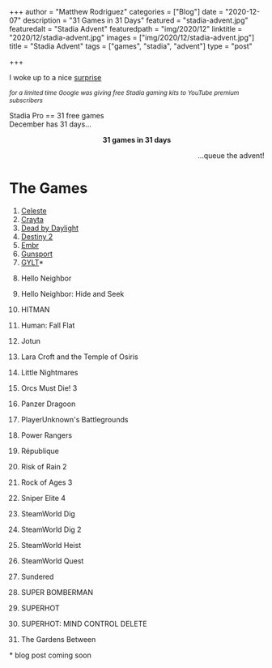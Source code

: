 +++
author = "Matthew Rodriguez"
categories = ["Blog"]
date = "2020-12-07"
description = "31 Games in 31 Days"
featured = "stadia-advent.jpg"
featuredalt = "Stadia Advent"
featuredpath = "img/2020/12"
linktitle = "2020/12/stadia-advent.jpg"
images = ["img/2020/12/stadia-advent.jpg"]
title = "Stadia Advent"
tags = ["games", "stadia", "advent"]
type = "post"

+++

I woke up to a nice <a href="https://www.theverge.com/2020/11/10/21558820/youtube-premium-subscribers-free-stadia-premiere-edition-bundle-deals" target="_blank">surprise</a>

<p style="font-size: .85em; font-style: italic;">for a limited time Google was giving free Stadia gaming kits to YouTube premium subscribers</p>

Stadia Pro == 31 free games
<br>
December has 31 days...

<p style="text-align: center"><b>31 games in 31 days</b></p>
<p style="text-align: right">...queue the advent!</p>

# The Games

1. [Celeste](/posts/celeste/)
2. [Crayta](/posts/crayta/)
3. [Dead by Daylight](/posts/dead-by-daylight/)
4. [Destiny 2](/posts/destiny-2/)
5. [Embr](/posts/embr)
6. [Gunsport](/posts/gunsport)
7. [GYLT](/coming-soon)*
<!-- 7. [GYLT](/posts/gylt) -->
8. Hello Neighbor
<!-- 8. [Hello Neighbor](/coming-soon)* -->
<!-- 8. [Hello Neighbor](/posts/hello-neighbor) -->
9. Hello Neighbor: Hide and Seek
<!-- 9. [Hello Neighbor: Hide and Seek](/coming-soon)* -->
<!-- 9. [Hello Neighbor: Hide and Seek](/posts/hello-neighbor-hide-n-seek) -->
10. HITMAN
<!-- 10. [HITMAN](/coming-soon)* -->
<!-- 10. [HITMAN](/posts/hitman) -->
11. Human: Fall Flat
<!-- 11. [Human: Fall Flat](/coming-soon)* -->
<!-- 11. [Human: Fall Flat](/posts/human-fall-flat) -->
12. Jotun
<!-- 12. [Jotun](/coming-soon)* -->
<!-- 12. [Jotun](/posts/jotun) -->
13. Lara Croft and the Temple of Osiris
<!-- 13. [Lara Croft and the Temple of Osiris](/coming-soon)* -->
<!-- 13. [Lara Croft and the Temple of Osiris](/posts/lara-croft) -->
14. Little Nightmares
<!-- 14. [Little Nightmares](/coming-soon)* -->
<!-- 14. [Little Nightmares](/posts/little-nightmares) -->
15. Orcs Must Die! 3
<!-- 15. [Orcs Must Die! 3](/coming-soon)* -->
<!-- 15. [Orcs Must Die! 3](/posts/orcs-must-die-3) -->
16. Panzer Dragoon
<!-- 16. [Panzer Dragoon](/coming-soon)* -->
<!-- 16. [Panzer Dragoon](/posts/panzer-dragoon) -->
17. PlayerUnknown's Battlegrounds
<!-- 17. [PlayerUnknown's Battlegrounds](/coming-soon)* -->
<!-- 17. [PlayerUnknown's Battlegrounds](/posts/pubg) -->
18. Power Rangers
<!-- 18. [Power Rangers](/coming-soon)* -->
<!-- 18. [Power Rangers](/posts/power-rangers) -->
19. République
<!-- 19. [République](/coming-soon)* -->
<!-- 19. [République](/posts/republique) -->
20. Risk of Rain 2
<!-- 20. [Risk of Rain 2](/coming-soon)* -->
<!-- 20. [Risk of Rain 2](/posts/risk-of-rain-2) -->
21. Rock of Ages 3
<!-- 21. [Rock of Ages 3](/coming-soon)* -->
<!-- 21. [Rock of Ages 3](/posts/rock-of-ages-3) -->
22. Sniper Elite 4
<!-- 22. [Sniper Elite 4](/coming-soon)* -->
<!-- 22. [Sniper Elite 4](/posts/sniper-elite-4) -->
23. SteamWorld Dig
<!-- 23. [SteamWorld Dig](/coming-soon)* -->
<!-- 23. [SteamWorld Dig](/posts/steamworld-dig) -->
24. SteamWorld Dig 2
<!-- 24. [SteamWorld Dig 2](/coming-soon)* -->
<!-- 24. [SteamWorld Dig 2](/posts/steamworld-dig-2) -->
25. SteamWorld Heist
<!-- 25. [SteamWorld Heist](/coming-soon)* -->
<!-- 25. [SteamWorld Heist](/posts/steamworld-heist) -->
26. SteamWorld Quest
<!-- 26. [SteamWorld Quest](/coming-soon)* -->
<!-- 26. [SteamWorld Quest](/posts/steamworld-quest) -->
27. Sundered
<!-- 27. [Sundered](/coming-soon)* -->
<!-- 27. [Sundered](/posts/sundered) -->
28. SUPER BOMBERMAN
<!-- 28. [SUPER BOMBERMAN](/coming-soon)* -->
<!-- 28. [SUPER BOMBERMAN](/posts/super-bomberman) -->
29. SUPERHOT
<!-- 29. [SUPERHOT](/coming-soon)* -->
<!-- 29. [SUPERHOT](/posts/superhot) -->
30. SUPERHOT: MIND CONTROL DELETE
<!-- 30. [SUPERHOT: MIND CONTROL DELETE](/coming-soon)* -->
<!-- 30. [SUPERHOT: MIND CONTROL DELETE](/posts/superhot-mind-control-delete) -->
31. The Gardens Between
<!-- 31. [The Gardens Between](/coming-soon)* -->
<!-- 31. [The Gardens Between](/posts/the-gardens-between) -->

<p>* blog post coming soon</p>
